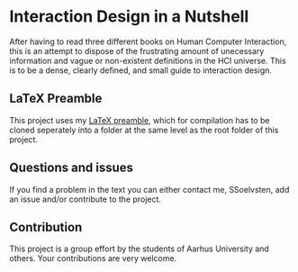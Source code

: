 # Interaction Design in a Nutshell
After having to read three different books on Human Computer Interaction, this is an attempt to dispose of the frustrating amount of unecessary information and vague or non-existent definitions in the HCI universe. This is to be a dense, clearly defined, and small guide to interaction design.

## LaTeX Preamble
This project uses my [LaTeX preamble](https://github.com/SSoelvsten/LaTeX-Preamble_and_Examples), which for compilation has to be cloned seperately into a folder at the same level as the root folder of this project.

## Questions and issues
If you find a problem in the text you can either contact me, SSoelvsten, add an issue and/or contribute to the project.

## Contribution
This project is a group effort by the students of Aarhus University and others. Your contributions are very welcome.
